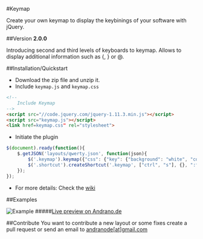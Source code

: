 #Keymap

Create your own keymap to display the keybinings of your software with jQuery.

##Version **2.0.0**

Introducing second and third levels of keyboards to keymap. Allows to display additional information such as {, } or @.

##Installation/Quickstart

- Download the zip file and unzip it.
- Include `keymap.js` and `keymap.css`  
```HTML
<!--
    Include Keymap
-->
<script src="//code.jquery.com/jquery-1.11.3.min.js"></script>
<script src="keymap.js"></script>
<link href=keymap.css" rel="stylesheet">
```
- Initiate the plugin
```Javascript
$(document).ready(function(){
    $.getJSON('layouts/qwerty.json', function(json){
        $('.keymap').keymap({"css": {"key": {"background": "white", "color": "black"}}});
        $('.shortcut').createShortcut('.keymap', ["ctrl", "s"], {}, ":first");
    });
});
```
- For more details: Check the [wiki](https://github.com/Andr3as/jQuery-Keymap/wiki)

##Examples

![Example](http://andrano.de/Plugins/img/screenshot.png "Example")
#####[Live preview on Andrano.de](https://andrano.de/Keymap)

##Contribute
You want to contribute a new layout or some fixes create a pull request or send an email to [andranode[at]gmail.com](mailto://andranode@gmail.com)